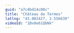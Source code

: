 ```yaml
---
guid: "a7c4bd14c00c"
title: "Château de Termes"
latlng: "43.002427, 2.556639"
videoId: "1Bv0e61QbNk" 
---
```

